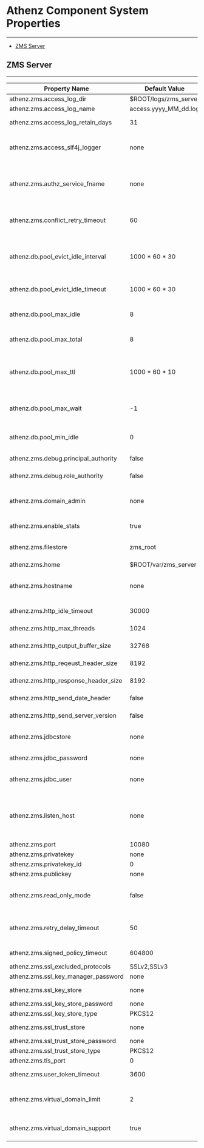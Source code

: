 # Athenz Component System Properties
-----------------------------------------

* [ZMS Server](#zms-server)

## ZMS Server
-------------

| Property Name | Default Value | Description |
| ------------- | ------------- | ----------- |
| athenz.zms.access_log_dir                | $ROOT/logs/zms_server               | Directory to store access log files |
| athenz.zms.access_log_name               | access.yyyy_MM_dd.log               | Format of the access log filename |
| athenz.zms.access_log_retain_days        | 31                                  | Set the number of days before rotated access log files are deleted |
| athenz.zms.access_slf4j_logger           | none                                | If specified, the server will use SLF4J logger with the specified name to log events instead of using Jetty's NCSARequestLog class. The administrator then must configure the specified logger in the logback.xml |
| athenz.zms.authz_service_fname           | none                                | Specifies the authorized service json configuration file path. Without any configured value, the server will default to reading /home/athenz/conf/zms_server/authorized_services.json file |
| athenz.zms.conflict_retry_timeout        | 60                                  | In case there is a concurrent update conflict, the server will retry the operation multiple times until this timeout is reached before returning a conflict status code back to the client |
| athenz.db.pool_evict_idle_interval       | 1000 * 60 * 30                      | The number of milliseconds to sleep between runs of the idle object evictor thread. When non-positive, no idle object evictor thread will be run. The pool default is -1, but we're using 30 minutes to make sure the evictor thread is running |
| athenz.db.pool_evict_idle_timeout        | 1000 * 60 * 30                      | The minimum amount of time (in milliseconds) an object may sit idle in the pool before it is eligible for eviction by the idle object evictor (if any) |
| athenz.db.pool_max_idle                  | 8                                   | The maximum number of connections that can remain idle in the pool, without extra ones being released, or negative for no limit |
| athenz.db.pool_max_total                 | 8                                   | The maximum number of active connections that can be allocated from this pool at the same time, or negative for no limit |
| athenz.db.pool_max_ttl                   | 1000 * 60 * 10                      | The maximum lifetime in milliseconds of a connection. After this time is exceeded the connection will fail the next activation, passivation or validation test. A value of zero or less means the connection has an infinite lifetime. |
| athenz.db.pool_max_wait                  | -1                                  | The maximum number of milliseconds that the pool will wait (when there are no available connections) for a connection to be returned before throwing an exception, or -1 to wait indefinitely |
| athenz.db.pool_min_idle                  | 0                                   | The minimum number of connections that can remain idle in the pool, without extra ones being created, or zero to create none |
| athenz.zms.debug.principal_authority     | false                               | Boolean setting to specify whether or not debug Principal authority is used instead of the real one. If the | athenz.zms.debug is set to true, then this setting has no impact and the the debug authority is used. |
| athenz.zms.debug.role_authority          | false                               | Boolean setting to specify whether or not debug Role authority is used instead of the real one. If the | athenz.zms.debug is set to true, then this setting has no impact and the the debug authority is used. |
| athenz.zms.domain_admin                  | none                                | If the datastore does not contain any domains during startup, the server will automatically create sys, sys.auth and user domains and assign the specified user as the admin for those domains |
| athenz.zms.enable_stats                  | true                                | Boolean setting to configure whether or not stat counters are enabled or not |
| athenz.zms.filestore                     | zms_root                            | This specifies the subdirectory name where domain files will be stored. The parent directory is identified by the athenz.zms.home property |
| athenz.zms.home                          | $ROOT/var/zms_server                | Default home directory for ZMS Server. |
| athenz.zms.hostname                      | none                                | Specify the FQDN/hostname of the server. This value will be used as the h parameter in the ZMS generated UserTokens. It is also reported as part of the server banner notification in logs. |
| athenz.zms.http_idle_timeout             | 30000                               | In milliseconds how long that connector will be allowed to remain idle with no traffic before it is shutdown|
| athenz.zms.http_max_threads              | 1024                                | Max number of threads Jetty is allowed to spawn to handle incoming requests |
| athenz.zms.http_output_buffer_size       | 32768                               | The size in bytes of the output buffer used to aggregate HTTP output |
| athenz.zms.http_reqeust_header_size      | 8192                                | The maximum allowed size in bytes for a HTTP request header |
| athenz.zms.http_response_header_size     | 8192                                | The maximum allowed size in bytes for a HTTP response header |
| athenz.zms.http_send_date_header         | false                               | Boolean setting to specify whether or not the server should include the Date in HTTP headers. |
| athenz.zms.http_send_server_version      | false                               | Boolean setting to specify whether or not the server should send the Server header in response |
| athenz.zms.jdbcstore                     | none                                | URL where the ZMS Server will store domain json documents. jdbc:mysql://localhost:3306/zms - specifies MySQL instance |
| athenz.zms.jdbc_password                 | none                                | If the jdbcstore is pointing to a MySQL server then this specifies the password for the jdbc user |
| athenz.zms.jdbc_user                     | none                                | If the jdbcstore is pointing to a MySQL server then this specifies the name of the user that has full access to the zms db table |
| athenz.zms.listen_host                   | none                                | For HTTP access specifies the IP address/Host for service to listen on. This could be necessary, for example, if the system administrator wants ATS to handle TLS traffic and configure Jetty to listen on 127.0.0.1 loopback address only for HTTP connections from ATS. |
| athenz.zms.port                          | 10080                               | Default port for HTTP access |
| athenz.zms.privatekey                    | none                                | Specifies the path to the ZMS Server's private key |
| athenz.zms.privatekey_id                 | 0                                   | Specifies the identifier of the private key |
| athenz.zms.publickey                     | none                                | Specifies the path to the ZMS Server's public key |
| athenz.zms.read_only_mode                | false                               | If enabled, ZMS will be in maintenance read only mode where only get operations will succeed and all other put, post and delete operations will be rejected with invalid request error. |
| athenz.zms.retry_delay_timeout           | 50                                  | When ZMS determines that updating a domain json document will cause a concurrent update issue and needs to retry the operation, it will sleep configured number of milliseconds before retrying. |
| athenz.zms.signed_policy_timeout         | 604800                              | Specified in seconds how long the signed policy documents are valid for |
| athenz.zms.ssl_excluded_protocols        | SSLv2,SSLv3                         | Comma separated list of excluded ssl protocols |
| athenz.zms.ssl_key_manager_password      | none                                | Key Manager password |
| athenz.zms.ssl_key_store                 | none                                | The path to the keystore file that contains the server's certificate |
| athenz.zms.ssl_key_store_password        | none                                | Keystore password |
| athenz.zms.ssl_key_store_type            | PKCS12                              | Specifies the keystore type |
| athenz.zms.ssl_trust_store               | none                                | The path to the trust store file that contains CA certificates |
| athenz.zms.ssl_trust_store_password      | none                                | Trust store password |
| athenz.zms.ssl_trust_store_type          | PKCS12                              | Specifies the trust store type |
| athenz.zms.tls_port                      | 0                                   | Default port for HTTPS access |
| athenz.zms.user_token_timeout            | 3600                                | Specifies in seconds how long would the User Tokens be valid for |
| athenz.zms.virtual_domain_limit          | 2                                   | If virtual domain support is enabled, this setting specifies the number of sub domains in the user's virtual namespace that are allowed to be created. Value of 0 indicates no limit.|
| athenz.zms.virtual_domain_support        | true                                | Boolean setting to configure whether or not virtual domains are supported or not. These are domains created in the user's own "user" namespace |
